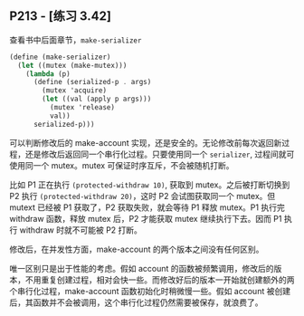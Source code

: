 ## P213 - [练习 3.42]

查看书中后面章节，`make-serializer`

``` Scheme
(define (make-serializer)
  (let ((mutex (make-mutex)))
    (lambda (p)
      (define (serialized-p . args)
        (mutex 'acquire)
        (let ((val (apply p args)))
          (mutex 'release)
          val))
      serialized-p)))
```

可以判断修改后的 make-account 实现，还是安全的。无论修改前每次返回新过程，还是修改后返回同一个串行化过程。只要使用同一个 `serializer`, 过程间就可使用同一个 mutex。mutex 可保证时序互斥，不会被随机打断。
 
比如 P1 正在执行 `(protected-withdraw 10)`, 获取到 mutex。之后被打断切换到 P2 执行 `(protected-withdraw 20)`，这时 P2 会试图获取同一个 mutex。但 mutext 已经被 P1 获取了，P2 获取失败，就会等待 P1 释放 mutex。P1 执行完 withdraw 函数，释放 mutex 后，P2 才能获取 mutex 继续执行下去。因而 P1 执行 withdraw 时就不可能被 P2 打断。

修改后，在并发性方面，make-account 的两个版本之间没有任何区别。

唯一区别只是出于性能的考虑。假如 account 的函数被频繁调用，修改后的版本，不用重复创建过程，相对会快一些。而修改好后的版本一开始就创建额外的两个串行化过程，make-account 函数初始化时稍微慢一些。假如 account 被创建后，其函数并不会被调用，这个串行化过程仍然需要被保存，就浪费了。


